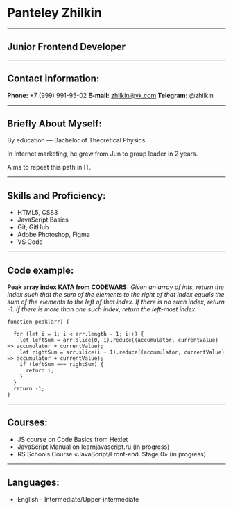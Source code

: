 # Panteley Zhilkin

***

## Junior Frontend Developer

---

## Contact information:

**Phone:** +7 (999) 991-95-02
**E-mail:** zhilkin@vk.com
**Telegram:** @zhilkin

---

## Briefly About Myself:

By education — Bachelor of Theoretical Physics.

In Internet marketing, he grew from Jun to group leader in 2 years.

Aims to repeat this path in IT.

---

## Skills and Proficiency:

* HTML5, CSS3
* JavaScript Basics
* Git, GitHub
* Adobe Photoshop, Figma
* VS Code

---

## Code example:

**Peak array index KATA from CODEWARS:** *Given an array of ints, return the index such that the sum of the elements to the right of that index equals the sum of the elements to the left of that index. If there is no such index, return -1. If there is more than one such index, return the left-most index.*

```
function peak(arr) {

  for (let i = 1; i < arr.length - 1; i++) {
    let leftSum = arr.slice(0, i).reduce((accumulator, currentValue) => accumulator + currentValue);
    let rightSum = arr.slice(i + 1).reduce((accumulator, currentValue) => accumulator + currentValue);
    if (leftSum === rightSum) {
      return i;
    }
  }
  return -1;
}
```

---

## Courses:

* JS course on Code Basics from Hexlet
* JavaScript Manual on learnjavascript.ru (in progress)
* RS Schools Course «JavaScript/Front-end. Stage 0» (in progress)

---

## Languages:

* English - Intermediate/Upper-intermediate
